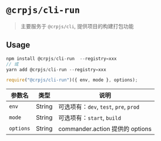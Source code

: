 # `@crpjs/cli-run`

> 主要服务于 `@crpjs/cli`, 提供项目的构建打包功能

## Usage

```js
npm install @crpjs/cli-run  --registry=xxx
// 或
yarn add @crpjs/cli-run --registry=xxx

require("@crpjs/cli-run")({ env, mode }, options);
```

| 参数名    | 类型   | 说明                                   |
| --------- | ------ | -------------------------------------- |
| `env`     | String | 可选项有：`dev`, `test`, `pre`, `prod` |
| `mode`    | String | 可选项有：`start`, `build`             |
| `options` | String | commander.action 提供的 options        |
